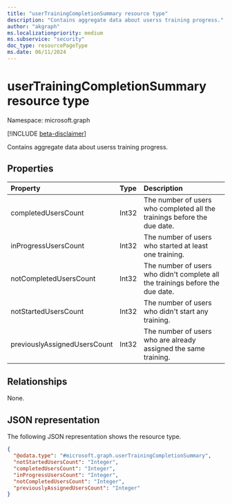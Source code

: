 ```yaml
---
title: "userTrainingCompletionSummary resource type"
description: "Contains aggregate data about userss training progress."
author: "akgraph"
ms.localizationpriority: medium
ms.subservice: "security"
doc_type: resourcePageType
ms.date: 06/11/2024
---
```


# userTrainingCompletionSummary resource type

Namespace: microsoft.graph

[!INCLUDE [beta-disclaimer](../../includes/beta-disclaimer.md)]

Contains aggregate data about userss training progress.

## Properties
|Property|Type|Description|
|:---|:---|:---|
|completedUsersCount|Int32|The number of users who completed all the trainings before the due date.|
|inProgressUsersCount|Int32|The number of users who started at least one training.|
|notCompletedUsersCount|Int32|The number of users who didn't complete all the trainings before the due date.|
|notStartedUsersCount|Int32|The number of users who didn't start any training.|
|previouslyAssignedUsersCount|Int32|The number of users who are already assigned the same training.|

## Relationships
None.

## JSON representation
The following JSON representation shows the resource type.
<!-- {
  "blockType": "resource",
  "@odata.type": "microsoft.graph.userTrainingCompletionSummary"
}
-->
``` json
{
  "@odata.type": "#microsoft.graph.userTrainingCompletionSummary",
  "notStartedUsersCount": "Integer",
  "completedUsersCount": "Integer",
  "inProgressUsersCount": "Integer",
  "notCompletedUsersCount": "Integer",
  "previouslyAssignedUsersCount": "Integer"
}
```


